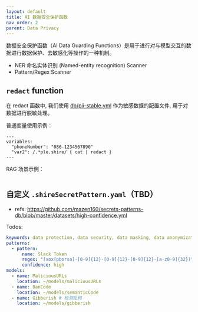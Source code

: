 ```yaml
---
layout: default
title: AI 数据安全保护函数
nav_order: 2
parent: Data Privacy
---
```


数据安全保护函数（AI Data Guarding Functions）是用于进行对与模型交互的数据进行数据保护、去敏感化等操作的一种机制。

- NER 命名实体识别 (Named-entity recognition) Scanner
- Pattern/Regex Scanner

## `redact` function

在 redact 函数中, 我们使用 [db/pii-stable.yml](https://github.com/mazen160/secrets-patterns-db/blob/master/db/pii-stable.yml) 
作为敏感数据的配置文件, 用于对数据进行脱敏处理。

普通变量使用示例：

```shire
---
variables:
  "phoneNumber": "086-1234567890"
  "var2": /.*ple.shire/ { cat | redact }
---
```    

RAG 场景示例：

```shire

```

## 自定义 `.shireSecretPattern.yaml`（TBD）

- refs: https://github.com/mazen160/secrets-patterns-db/blob/master/datasets/high-confidence.yml

Todos:

```yaml
keywords: data protection, data security, data masking, data anonymization, data encryption, data obfuscation, data redaction, data tokenization, data privacy, data protection, data security, data masking, data anonymization, data encryption, data obfuscation, data redaction, data tokenization, data privacy
patterns:
  - pattern:
      name: Slack Token
      regex: "(xox[pborsa]-[0-9]{12}-[0-9]{12}-[0-9]{12}-[a-z0-9]{32})"
      confidence: high
models:
  - name: MaliciousURLs
    location: ~/models/maliciousURLs
  - name: BanCode 
    location: ~/models/semanticCode
  - name: Gibberish # 检测乱码
    location: ~/models/gibberish
```
